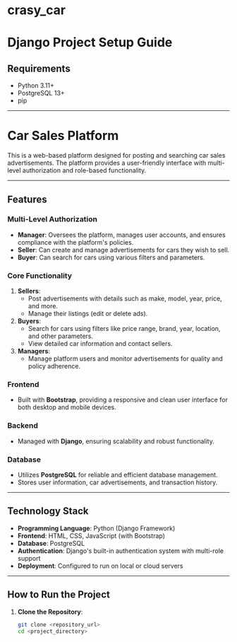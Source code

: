 # crasy_car
# Django Project Setup Guide

## Requirements
- Python 3.11+
- PostgreSQL 13+
- pip

---

# Car Sales Platform

This is a web-based platform designed for posting and searching car sales advertisements. The platform provides a user-friendly interface with multi-level authorization and role-based functionality.

---

## Features

### Multi-Level Authorization
- **Manager**: Oversees the platform, manages user accounts, and ensures compliance with the platform's policies.
- **Seller**: Can create and manage advertisements for cars they wish to sell.
- **Buyer**: Can search for cars using various filters and parameters.

### Core Functionality
1. **Sellers**:
   - Post advertisements with details such as make, model, year, price, and more.
   - Manage their listings (edit or delete ads).
2. **Buyers**:
   - Search for cars using filters like price range, brand, year, location, and other parameters.
   - View detailed car information and contact sellers.
3. **Managers**:
   - Manage platform users and monitor advertisements for quality and policy adherence.

### Frontend
- Built with **Bootstrap**, providing a responsive and clean user interface for both desktop and mobile devices.

### Backend
- Managed with **Django**, ensuring scalability and robust functionality.

### Database
- Utilizes **PostgreSQL** for reliable and efficient database management.
- Stores user information, car advertisements, and transaction history.

---

## Technology Stack

- **Programming Language**: Python (Django Framework)
- **Frontend**: HTML, CSS, JavaScript (with Bootstrap)
- **Database**: PostgreSQL
- **Authentication**: Django's built-in authentication system with multi-role support
- **Deployment**: Configured to run on local or cloud servers

---

## How to Run the Project

1. **Clone the Repository**:
   ```bash
   git clone <repository_url>
   cd <project_directory>
